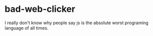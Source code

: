 # bad-web-clicker

I really don't know why people say js is the absolute worst programing language of all times.
